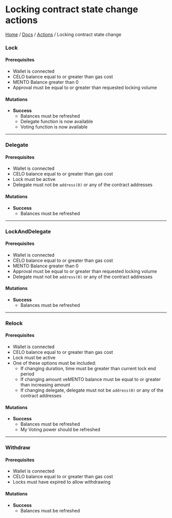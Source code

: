 # Locking contract state change actions
[Home](../../../README.md) / [Docs](../../index.md) / [Actions](../index.md) / Locking contract state change

### Lock 
#### Prerequisites

- Wallet is connected
- CELO balance equal to or greater than gas cost
- MENTO Balance greater than 0
- Approval must be equal to or greater than requested locking volume

#### Mutations

- **Success**
    - Balances must be refreshed
    - Delegate function is now available
    - Voting function is now available

--- 

### Delegate

#### Prerequisites

- Wallet is connected
- CELO balance equal to or greater than gas cost
- Lock must be active
- Delegate must not be `address(0)` or any of the contract addresses

#### Mutations

- **Success**
    - Balances must be refreshed

---

### LockAndDelegate
#### Prerequisites

- Wallet is connected
- CELO balance equal to or greater than gas cost
- MENTO Balance greater than 0
- Approval must be equal to or greater than requested locking volume
- Delegate must not be `address(0)` or any of the contract addresses

#### Mutations

- **Success**
    - Balances must be refreshed

--- 

### Relock
#### Prerequisites

- Wallet is connected
- CELO balance equal to or greater than gas cost
- Lock must be active
- One of these options must be included:
    - If changing duration, time must be greater than current lock end period
    - If changing amount veMENTO balance must be equal to or greater than increasing amount
    - If changing delegate, delegate must not be `address(0)` or any of the contract addresses

#### Mutations

- **Success**
    - Balances must be refreshed
    - My Voting power should be refreshed

---

### Withdraw
#### Prerequisites

- Wallet is connected
- CELO balance equal to or greater than gas cost
- Locks must have expired to allow withdrawing

#### Mutations

- **Success**
    - Balances must be refreshed
